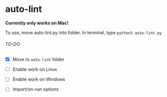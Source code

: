 # auto-lint
**Currently only works on Mac!**

To use, move auto-lint.py into folder.  In terminal, type `python3 auto-lint.py`

###### TO-DO
- [x] Move to `auto-lint` folder
- [ ] Enable work on Linux
- [ ] Enable work on Windows
- [ ] Import/on-run options


